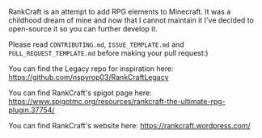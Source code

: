 RankCraft is an attempt to add RPG elements to Minecraft. It was a childhood dream of mine and now that I cannot maintain it I've decided to open-source it so you can further develop it.

Please read `CONTRIBUTING.md`, `ISSUE_TEMPLATE.md` and `PULL_REQUEST_TEMPLATE.md` before making your pull request:)

You can find the Legacy repo for inspiration here: https://github.com/nspyrop03/RankCraftLegacy

You can find RankCraft's spigot page here: https://www.spigotmc.org/resources/rankcraft-the-ultimate-rpg-plugin.37754/

You can find RankCraft's website here: https://rankcraft.wordpress.com/

